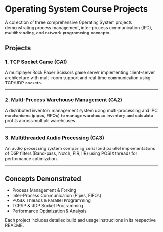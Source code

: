 # Operating System Course Projects

A collection of three comprehensive Operating System projects demonstrating process management, inter-process communication (IPC), multithreading, and network programming concepts.

##  Projects

### 1.  TCP Socket Game (CA1)
A multiplayer Rock Paper Scissors game server implementing client-server architecture with multi-room support and real-time communication using TCP/UDP sockets.

---

### 2.  Multi-Process Warehouse Management (CA2)
A distributed inventory management system using multi-processing and IPC mechanisms (pipes, FIFOs) to manage warehouse inventory and calculate profits across multiple warehouses.

---

### 3.  Multithreaded Audio Processing (CA3)
An audio processing system comparing serial and parallel implementations of DSP filters (Band-pass, Notch, FIR, IIR) using POSIX threads for performance optimization.

---

## Concepts Demonstrated

- Process Management & Forking
- Inter-Process Communication (Pipes, FIFOs)
- POSIX Threads & Parallel Programming
- TCP/IP & UDP Socket Programming
- Performance Optimization & Analysis

Each project includes detailed build and usage instructions in its respective README.
